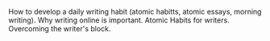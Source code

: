 How to develop a daily writing habit (atomic habitts, atomic essays, morning writing).
Why writing online is important.
Atomic Habits for writers.
Overcoming the writer's block.